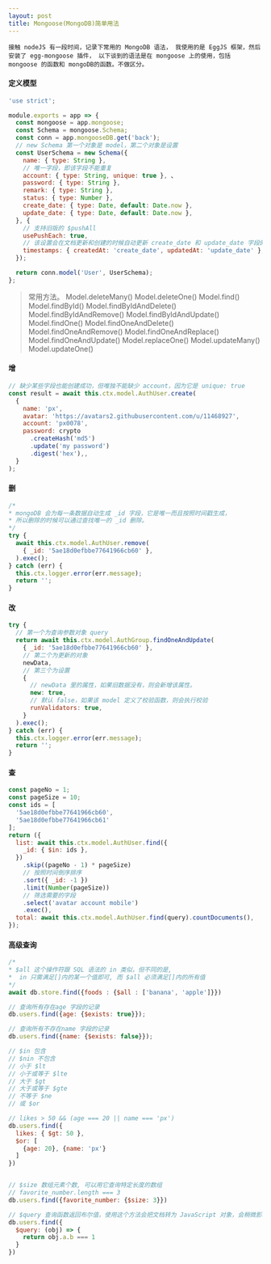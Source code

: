 ```yaml
---
layout: post
title: Mongoose(MongoDB)简单用法
---
```


`
接触 nodeJS 有一段时间，记录下常用的 MongoDB 语法，
我使用的是 EggJS 框架，然后安装了 egg-mongoose 插件，
以下谈到的语法是在 mongoose 上的使用，包括 mongoose 的函数和 mongoDB的函数。不做区分。
`

<h4>定义模型</h4>

```js
'use strict';

module.exports = app => {
  const mongoose = app.mongoose;
  const Schema = mongoose.Schema;
  const conn = app.mongooseDB.get('back');
  // new Schema 第一个对象是 model，第二个对象是设置
  const UserSchema = new Schema({
    name: { type: String },
    // 唯一字段，即该字段不能重复
    account: { type: String, unique: true }, 、
    password: { type: String },
    remark: { type: String },
    status: { type: Number },
    create_date: { type: Date, default: Date.now },
    update_date: { type: Date, default: Date.now },
  }, {
    // 支持旧版的 $pushAll
    usePushEach: true,
    // 该设置会在文档更新和创建的时候自动更新 create_date 和 update_date 字段的值。
    timestamps: { createdAt: 'create_date', updatedAt: 'update_date' },
  });

  return conn.model('User', UserSchema);
};

```
> 常用方法。
Model.deleteMany() 
Model.deleteOne() 
Model.find() 
Model.findById() 
Model.findByIdAndDelete() 
Model.findByIdAndRemove() 
Model.findByIdAndUpdate() 
Model.findOne() 
Model.findOneAndDelete() 
Model.findOneAndRemove() 
Model.findOneAndReplace() 
Model.findOneAndUpdate() 
Model.replaceOne() 
Model.updateMany() 
Model.updateOne() 


<h4>增</h4>

```js
// 缺少某些字段也能创建成功，但唯独不能缺少 account，因为它是 unique: true
const result = await this.ctx.model.AuthUser.create(
  {
    name: 'px',
    avatar: 'https://avatars2.githubusercontent.com/u/11468927',
    account: 'px0078',
    password: crypto
      .createHash('md5')
      .update('my password')
      .digest('hex'),,
  }
);
```

<h4>删</h4>

```js
/* 
* mongoDB 会为每一条数据自动生成 _id 字段，它是唯一而且按照时间戳生成，
* 所以删除的时候可以通过查找唯一的 _id 删除。
*/
try {
  await this.ctx.model.AuthUser.remove(
    { _id: '5ae18d0efbbe77641966cb60' },
  ).exec();
} catch (err) {
  this.ctx.logger.error(err.message);
  return '';
}
```

<h4>改</h4>

```js
try {
  // 第一个为查询参数对象 query
  return await this.ctx.model.AuthGroup.findOneAndUpdate(
    { _id: '5ae18d0efbbe77641966cb60' },
    // 第二个为更新的对象
    newData,
    // 第三个为设置
    {
      // newData 里的属性，如果旧数据没有，则会新增该属性。
      new: true,
      // 默认 false，如果该 model 定义了校验函数，则会执行校验
      runValidators: true,
    }
  ).exec();
} catch (err) {
  this.ctx.logger.error(err.message);
  return '';
}
```

<h4>查</h4>

```js
const pageNo = 1;
const pageSize = 10;
const ids = [
  '5ae18d0efbbe77641966cb60',
  '5ae18d0efbbe77641966cb61'
];
return ({
  list: await this.ctx.model.AuthUser.find({
    _id: { $in: ids },
  })
    .skip((pageNo - 1) * pageSize)
    // 按照时间倒序排序
    .sort({ _id: -1 })
    .limit(Number(pageSize))
    // 筛选需要的字段
    .select('avatar account mobile')
    .exec(),
  total: await this.ctx.model.AuthUser.find(query).countDocuments(),
});
```

<h4>高级查询</h4>

```js
/* 
* $all 这个操作符跟 SQL 语法的 in 类似，但不同的是,
*  in 只需满足[]内的某一个值即可, 而 $all 必须满足[]内的所有值
*/
await db.store.find({foods : {$all : ['banana', 'apple']}})

// 查询所有存在age 字段的记录
db.users.find({age: {$exists: true}});

// 查询所有不存在name 字段的记录
db.users.find({name: {$exists: false}});

// $in 包含
// $nin 不包含
// 小于 $lt
// 小于或等于 $lte
// 大于 $gt
// 大于或等于 $gte
// 不等于 $ne
// 或 $or

// likes > 50 && (age === 20 || name === 'px')
db.users.find({
  likes: { $gt: 50 },
  $or: [
    {age: 20}, {name: 'px'}
  ]
})


// $size 数组元素个数, 可以用它查询特定长度的数组
// favorite_number.length === 3
db.users.find({favorite_number: {$size: 3}})

// $query 查询函数返回布尔值，使用这个方法会把文档转为 JavaScript 对象，会稍微影响性能
db.users.find({
  $query: (obj) => {
    return obj.a.b === 1
  } 
})

```